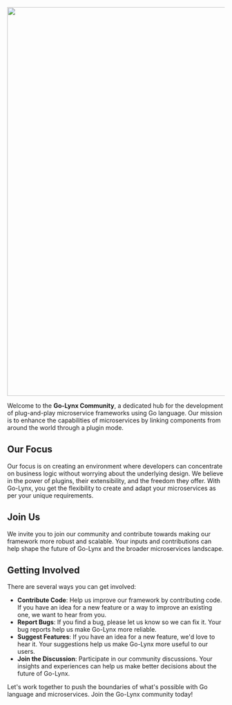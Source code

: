<img width="900" src="https://github.com/go-lynx/.github/assets/32378959/d8aadc6e-1ad0-4c18-beb8-2d991e621f4a">

Welcome to the **Go-Lynx Community**, a dedicated hub for the development of plug-and-play microservice frameworks using Go language. Our mission is to enhance the capabilities of microservices by linking components from around the world through a plugin mode.

## Our Focus

Our focus is on creating an environment where developers can concentrate on business logic without worrying about the underlying design. We believe in the power of plugins, their extensibility, and the freedom they offer. With Go-Lynx, you get the flexibility to create and adapt your microservices as per your unique requirements.

## Join Us

We invite you to join our community and contribute towards making our framework more robust and scalable. Your inputs and contributions can help shape the future of Go-Lynx and the broader microservices landscape.

## Getting Involved

There are several ways you can get involved:

- **Contribute Code**: Help us improve our framework by contributing code. If you have an idea for a new feature or a way to improve an existing one, we want to hear from you.
- **Report Bugs**: If you find a bug, please let us know so we can fix it. Your bug reports help us make Go-Lynx more reliable.
- **Suggest Features**: If you have an idea for a new feature, we'd love to hear it. Your suggestions help us make Go-Lynx more useful to our users.
- **Join the Discussion**: Participate in our community discussions. Your insights and experiences can help us make better decisions about the future of Go-Lynx.

Let's work together to push the boundaries of what's possible with Go language and microservices. Join the Go-Lynx community today!
